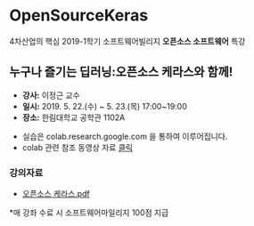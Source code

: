 # OpenSourceKeras
4차산업의 핵심 2019-1학기 소프트웨어빌리지 **오픈소스 소프트웨어** 특강

## 누구나 즐기는 딥러닝:오픈소스 케라스와 함께!

- **강사:** 이정근 교수
- **일시:** 2019. 5. 22.(수) ~ 5. 23.(목) 17:00~19:00
- **장소:** 한림대학교 공학관 1102A

* 실습은 colab.research.google.com 을 통하여 이루어집니다.
* colab 관련 참조 동영상 자료 [클릭](https://www.youtube.com/watch?v=pT38R3jXwe0&t=53s)


### 강의자료
- [오픈소스 케라스.pdf](https://github.com/jeonggunlee/OpenSourceKeras/blob/master/%EA%B0%9C%EB%82%98%EC%86%8C%EB%82%98%EB%94%A5%EB%9F%AC%EB%8B%9D.pdf)

*매 강좌 수료 시 소프트웨어마일리지 100점 지급




 
